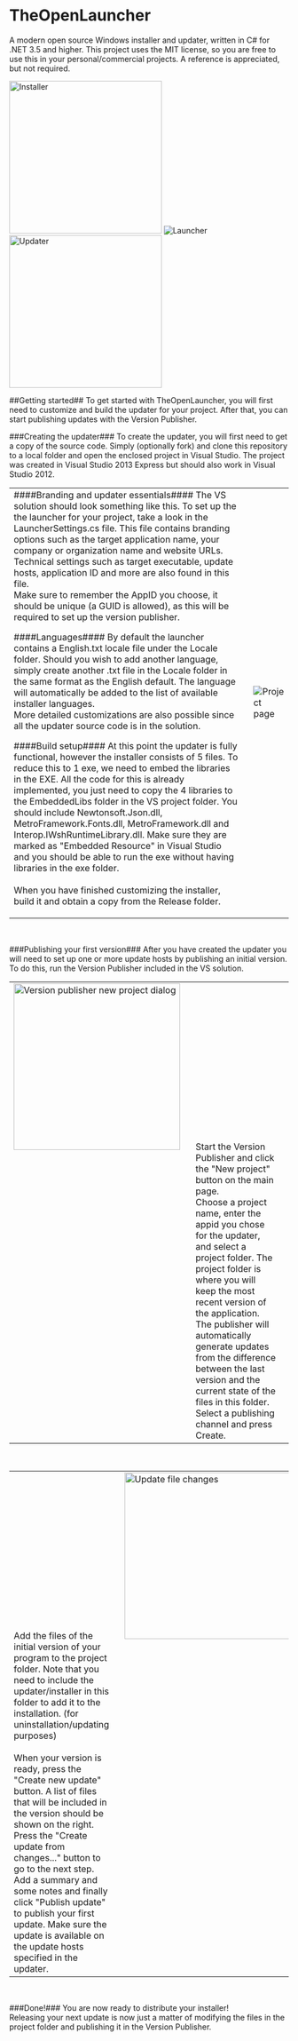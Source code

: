 TheOpenLauncher
===============

A modern open source Windows installer and updater, written in C# for .NET 3.5 and higher.
This project uses the MIT license, so you are free to use this in your personal/commercial projects.
A reference is appreciated, but not required.

<img src="https://dl.dropboxusercontent.com/u/35774053/TheOpenLauncher/example1.png" alt="Installer" width="275px"/>
<img src="https://dl.dropboxusercontent.com/u/35774053/TheOpenLauncher/example2.png" alt="Launcher" />
<img src="https://dl.dropboxusercontent.com/u/35774053/TheOpenLauncher/example3.png" alt="Updater" width="275px"/>

##Getting started##
To get started with TheOpenLauncher, you will first need to customize and build the updater for your project.
After that, you can start publishing updates with the Version Publisher.

###Creating the updater###
To create the updater, you will first need to get a copy of the source code. Simply (optionally fork) and clone this repository to a local folder and open the enclosed project in Visual Studio. The project was created in Visual Studio 2013 Express but should also work in Visual Studio 2012.


<table style="width:100%"><tbody><tr><td class="block" style="padding-right: 20px; vertical-align: text-top;">
####Branding and updater essentials####
The VS solution should look something like this. To set up the the launcher for your project, take a look in the LauncherSettings.cs file. This file contains branding options such as the target application name, your company or organization name and website URLs. <br>
Technical settings such as target executable, update hosts, application ID and more are also found in this file. 
<br>Make sure to remember the AppID you choose, it should be unique (a GUID is allowed), as this will be required to set up the version publisher.

####Languages####
By default the launcher contains a English.txt locale file under the Locale folder. Should you wish to add another language, simply create another .txt file in the Locale folder in the same format as the English default. The language will automatically be added to the list of available installer languages.
<br>More detailed customizations are also possible since all the updater source code is in the solution.

####Build setup####
At this point the updater is fully functional, however the installer consists of 5 files. To reduce this to 1 exe, we need to embed the libraries in the EXE. All the code for this is already implemented, you just need to copy the 4 libraries to the EmbeddedLibs folder in the VS project folder. You should include Newtonsoft.Json.dll, MetroFramework.Fonts.dll, MetroFramework.dll and Interop.IWshRuntimeLibrary.dll. Make sure they are marked as "Embedded Resource" in Visual Studio and you should be able to run the exe without having libraries in the exe folder. 
<br><br>When you have finished customizing the installer, build it and obtain a copy from the Release folder.
</td><td>
<img src="https://dl.dropboxusercontent.com/u/35774053/TheOpenLauncher/img1.png" alt="Project page"/>
</td></tr></tbody></table><br>

###Publishing your first version###
After you have created the updater you will need to set up one or more update hosts by publishing an initial version. To do this, run the Version Publisher included in the VS solution. 


<table width="100%"><tbody><tr><td class="block" style="padding-right: 20px; vertical-align: text-top;">
<img src="https://dl.dropboxusercontent.com/u/35774053/TheOpenLauncher/img2.png" alt="Version publisher new project dialog" width="300px"/>
</td><td style="width:50%; padding-right: 20px; vertical-align: text-top;">
Start the Version Publisher and click the "New project" button on the main page.<br>
Choose a project name, enter the appid you chose for the updater, and select a project folder. The project folder is where you will keep the most recent version of the application. The publisher will automatically generate updates from the difference between the last version and the current state of the files in this folder. <br>
Select a publishing channel and press Create.
</td></tr></tbody></table><br>

<table width="100%"><tbody>
<tr><td style="width:50%; padding-right: 20px; vertical-align: text-top;">
Add the files of the initial version of your program to the project folder. Note that you need to include the updater/installer in this folder to add it to the installation. (for uninstallation/updating purposes)<br><br>
When your version is ready, press the "Create new update" button. A list of files that will be included in the version should be shown on the right. Press the "Create update from changes..." button to go to the next step. Add a summary and some notes and finally click "Publish update" to publish your first update. Make sure the update is available on the update hosts specified in the updater.
</td><td class="block" style="padding-right: 20px; vertical-align: text-top;">
<img src="https://dl.dropboxusercontent.com/u/35774053/TheOpenLauncher/img3.png" alt="Update file changes" width="300px"/>
</td></tr>
</tbody></table><br>

###Done!###
You are now ready to distribute your installer! <br>
Releasing your next update is now just a matter of modifying the files in the project folder and publishing it in the Version Publisher.
